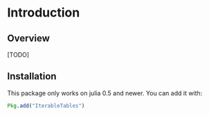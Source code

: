 # Introduction

## Overview

[TODO]

## Installation

This package only works on julia 0.5 and newer. You can add it with:
````julia
Pkg.add("IterableTables")
````
